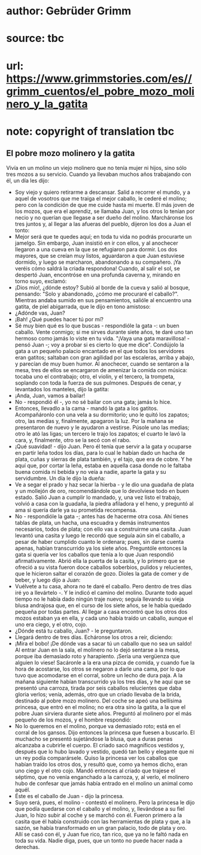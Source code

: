 # author: Gebrüder Grimm
# source: tbc
# url: https://www.grimmstories.com/es//grimm_cuentos/el_pobre_mozo_molinero_y_la_gatita
# note: copyright of translation tbc

## El pobre mozo molinero y la gatita 

Vivía en un molino un viejo molinero que no tenía mujer ni hijos, sino
sólo tres mozos a su servicio. Cuando ya llevaban muchos años trabajando
con él, un día les dijo:
- Soy viejo y quiero retirarme a descansar. Salid a recorrer el mundo, y
a aquel de vosotros que me traiga el mejor caballo, le cederé el molino;
pero con la condición de que me cuide hasta mi muerte.
El más joven de los mozos, que era el aprendiz, se llamaba Juan, y los
otros lo tenían por necio y no querían que llegase a ser dueño del
molino. Marcháronse los tres juntos y, al llegar a las afueras del
pueblo, dijeron los dos a Juan el tonto:
- Mejor será que te quedes aquí; en toda tu vida no podrás procurarte un
jamelgo.
Sin embargo, Juan insistió en ir con ellos, y al anochecer llegaron a
una cueva en la que se refugiaron para dormir. Los dos mayores, que se
creían muy listos, aguardaron a que Juan estuviese dormido, y luego se
marcharon, abandonando a su compañero.
¡Ya veréis cómo saldrá la criada respondona!
Cuando, al salir el sol, se despertó Juan, encontróse en una profunda
caverna y, mirando en torno suyo, exclamó:
- ¡Dios mío!, ¿dónde estoy?
Subió al borde de la cueva y salió al bosque, pensando: "Solo y
abandonado, ¿cómo me procuraré el caballo?". Mientras andaba sumido en
sus pensamientos, salióle al encuentro una gatita, de piel abigarrada,
que le dijo en tono amistoso:
- ¿Adónde vas, Juan?
- ¡Bah! ¿Qué puedes hacer tú por mí?
- Sé muy bien qué es lo que buscas - respondióle la gata -: un buen
caballo. Vente conmigo; si me sirves durante siete años, te daré uno tan
hermoso como jamás lo viste en tu vida.
"¡Vaya una gata maravillosa! - pensó Juan -; voy a probar si es cierto
lo que me dice". Condújolo la gata a un pequeño palacio encantado en el
que todos los servidores eran gatitos; saltaban con gran agilidad por
las escaleras, arriba y abajo, y parecían de muy buen humor. Al
anochecer, cuando se sentaron a la mesa, tres de ellos se encargaron de
amenizar la comida con música: tocaba uno el contrabajo; otro, el
violín, y el tercero, la trompeta, soplando con toda la fuerza de sus
pulmones. Después de cenar, y levantados los manteles, dijo la gatita:
- ¡Anda, Juan, vamos a bailar!
- No - respondió él -, yo no sé bailar con una gata; jamás lo hice.
- Entonces, llevadlo a la cama - mandó la gata a los gatitos.
Acompañáronlo con una vela a su dormitorio; uno le quitó los zapatos;
otro, las medias y, finalmente, apagaron la luz. Por la mañana se
presentaron de nuevo y le ayudaron a vestirse. Púsole uno las medias;
otro le ató las ligas; un tercero le trajo los zapatos; el cuarto le
lavó la cara, y, finalmente, otro se la secó con el rabo.
- ¡Qué suavidad! - dijo Juan. Pero él tenía que servir a la gata y
ocuparse en partir leña todos los días, para lo cual le habían dado un
hacha de plata, cuñas y sierras de plata también, y el tajo, que era de
cobre. Y he aquí que, por cortar la leña, estaba en aquella casa donde
no le faltaba buena comida ni bebida y no veía a nadie, aparte la gata y
su servidumbre. Un día le dijo la dueña:
- Ve a segar el prado y haz secar la hierba - y le dio una guadaña de
plata y un mollejón de oro, recomendándole que lo devolviese todo en
buen estado. Salió Juan a cumplir lo mandado, y, una vez listo el
trabajo, volvió a casa con la guadaña, la piedra afiladora y el heno, y
preguntó al ama si quería darle ya su prometida recompensa.
- No - respondióle la gata -; antes has de hacerme otra cosa. Ahí tienes
tablas de plata, un hacha, una escuadra y demás instrumentos necesarios,
todos de plata; con ello vas a construirme una casita.
Juan levantó una casita y luego le recordó que seguía aún sin el
caballo, a pesar de haber cumplido cuanto le ordenara; pues, sin darse
cuenta apenas, habían transcurrido ya los siete años.
Preguntóle entonces la gata si quería ver los caballos que tenía a lo
que Juan respondió afirmativamente. Abrió ella la puerta de la casita, y
lo primero que se ofreció a su vista fueron doce caballos soberbios,
pulidos y relucientes, que le hicieron saltar el corazón de gozo. Dioles
la gata de comer y de beber, y luego dijo a Juan:
- Vuélvete a tu casa, ahora no te daré el caballo. Pero dentro de tres
días iré yo a llevártelo -. Y le indicó el camino del molino.
Durante todo aquel tiempo no le había dado ningún traje nuevo; seguía
llevando su vieja blusa andrajosa que, en el curso de los siete años, se
le había quedado pequeña por todas partes. Al llegar a casa encontró que
los otros dos mozos estaban ya en ella, y cada uno había traído un
caballo, aunque el uno era ciego, y el otro, cojo.
- ¿Dónde está tu caballo, Juan? - le preguntaron.
- Llegará dentro de tres días.
Echáronse los otros a reír, diciendo:
- ¡Mira el bobo! ¡De dónde vas a sacar tú un caballo que no sea un
saldo!
Al entrar Juan en la sala, el molinero no lo dejó sentarse a la mesa,
porque iba demasiado roto y harapiento. ¡Sería una vergüenza que alguien
lo viese!
Sacáronle a la era una pizca de comida, y cuando fue la hora de
acostarse, los otros se negaron a darle una cama, por lo que tuvo que
acomodarse en el corral, sobre un lecho de dura paja.
A la mañana siguiente habían transcurrido ya los tres días, y he aquí
que se presentó una carroza, tirada por seis caballos relucientes que
daba gloria verlos; venía, además, otro que un criado llevaba de la
brida, destinado al pobre mozo molinero. Del coche se apeó una bellísima
princesa, que entró en el molino; no era otra sino la gatita, a la que
el pobre Juan sirviera durante siete años. Preguntó al molinero por el
más pequeño de los mozos, y el hombre respondió:
- No lo queremos en el molino, porque va demasiado roto; está en el
corral de los gansos.
Dijo entonces la princesa que fuesen a buscarlo. El muchacho se presentó
sujetándose la blusa, que a duras penas alcanzaba a cubrirle el cuerpo.
El criado sacó magníficos vestidos y, después que lo hubo lavado y
vestido, quedó tan bello y elegante que ni un rey podía comparársele.
Quiso la princesa ver los caballos que habían traído los otros dos, y
resultó que, como ya hemos dicho, eran uno ciego y el otro cojo. Mandó
entonces al criado que trajese el séptimo, que no venía enganchado a la
carroza, y, al verlo, el molinero hubo de confesar que jamás había
entrado en el molino un animal como aquél.
- Éste es el caballo de Juan - dijo la princesa.
- Suyo será, pues, el molino - contestó el molinero.
Pero la princesa le dijo que podía quedarse con el caballo y el molino,
y, llevándose a su fiel Juan, lo hizo subir al coche y se marchó con él.
Fueron primero a la casita que él había construido con las herramientas
de plata y que, a la sazón, se había transformado en un gran palacio,
todo de plata y oro. Allí se casó con él, y Juan fue rico, tan rico, que
ya no le faltó nada en toda su vida. Nadie diga, pues, que un tonto no
puede hacer nada a derechas.
